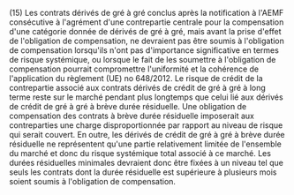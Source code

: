 (15) Les contrats dérivés de gré à gré conclus après la notification à l'AEMF consécutive à l'agrément d'une contrepartie centrale pour la compensation d'une catégorie donnée de dérivés de gré à gré, mais avant la prise d'effet de l'obligation de compensation, ne devraient pas être soumis à l'obligation de compensation lorsqu'ils n'ont pas d'importance significative en termes de risque systémique, ou lorsque le fait de les soumettre à l'obligation de compensation pourrait compromettre l'uniformité et la cohérence de l'application du règlement (UE) no 648/2012. Le risque de crédit de la contrepartie associé aux contrats dérivés de crédit de gré à gré à long terme reste sur le marché pendant plus longtemps que celui lié aux dérivés de crédit de gré à gré à brève durée résiduelle. Une obligation de compensation des contrats à brève durée résiduelle imposerait aux contreparties une charge disproportionnée par rapport au niveau de risque qui serait couvert. En outre, les dérivés de crédit de gré à gré à brève durée résiduelle ne représentent qu'une partie relativement limitée de l'ensemble du marché et donc du risque systémique total associé à ce marché. Les durées résiduelles minimales devraient donc être fixées à un niveau tel que seuls les contrats dont la durée résiduelle est supérieure à plusieurs mois soient soumis à l'obligation de compensation.